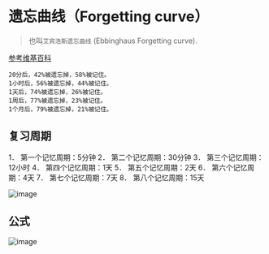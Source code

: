 # 遗忘曲线（Forgetting curve）
> 也叫`艾宾浩斯遗忘曲线` (Ebbinghaus Forgetting curve).

[参考维基百科](https://zh.wikipedia.org/wiki/%E9%81%97%E5%BF%98%E6%9B%B2%E7%BA%BF)

```
20分后，42%被遗忘掉，58%被记住。
1小时后，56%被遗忘掉，44%被记住。
1天后，74%被遗忘掉，26%被记住。
1周后，77%被遗忘掉，23%被记住。
1个月后，79%被遗忘掉，21%被记住。
```

## 复习周期
1． 第一个记忆周期：5分钟
2． 第二个记忆周期：30分钟
3． 第三个记忆周期：12小时
4． 第四个记忆周期：1天
5． 第五个记忆周期：2天
6． 第六个记忆周期：4天
7． 第七个记忆周期：7天
8． 第八个记忆周期：15天

![image](https://user-images.githubusercontent.com/14041622/40412917-26df6ed2-5ea7-11e8-8e76-101515116d4f.png)

## 公式
![image](https://user-images.githubusercontent.com/14041622/40412741-b9c88982-5ea6-11e8-9a7c-9201755e14be.png)

